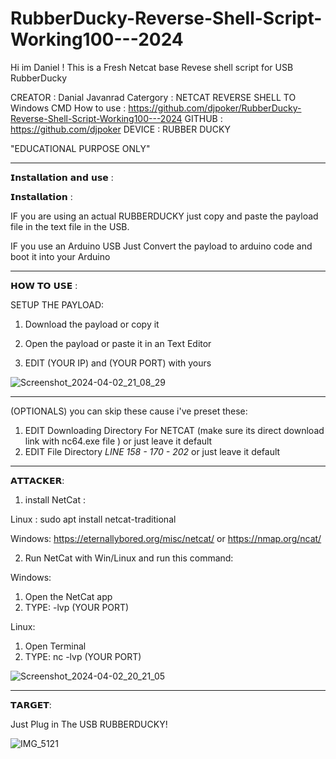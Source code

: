 # RubberDucky-Reverse-Shell-Script-Working100---2024


Hi im Daniel !
This is a Fresh Netcat base Revese shell script for USB RubberDucky


CREATOR : Danial Javanrad 
Catergory : NETCAT REVERSE SHELL TO Windows CMD
How to use : https://github.com/djpoker/RubberDucky-Reverse-Shell-Script-Working100---2024
GITHUB : https://github.com/djpoker
DEVICE : RUBBER DUCKY

"EDUCATIONAL PURPOSE ONLY"

___________________________________

𝗜𝗻𝘀𝘁𝗮𝗹𝗹𝗮𝘁𝗶𝗼𝗻 𝗮𝗻𝗱 𝘂𝘀𝗲 :

𝗜𝗻𝘀𝘁𝗮𝗹𝗹𝗮𝘁𝗶𝗼𝗻 :

IF you are using an actual RUBBERDUCKY just copy and paste the payload file in the text file in the USB.

IF you use an Arduino USB Just Convert the payload to arduino code and boot it into your Arduino

___________________________________

𝗛𝗢𝗪 𝗧𝗢 𝗨𝗦𝗘 :

SETUP THE PAYLOAD:

1. Download the payload or copy it

2. Open the payload or paste it in an Text Editor

3. EDIT (YOUR IP) and (YOUR PORT) with yours

![Screenshot_2024-04-02_21_08_29](https://github.com/djpoker/RubberDucky-Reverse-Shell-Script-Working100---2024/assets/59816538/1fc19450-329e-451b-a6da-202976535669)


___________________________________

(OPTIONALS) you can skip these cause i've preset these:

1. EDIT Downloading Directory For NETCAT (make sure its direct download link with nc64.exe file ) or just leave it default
2. EDIT File Directory *LINE 158 - 170 - 202* or just leave it default

___________________________________

𝗔𝗧𝗧𝗔𝗖𝗞𝗘𝗥:

1. install NetCat :

Linux : sudo apt install netcat-traditional

Windows: 
https://eternallybored.org/misc/netcat/
or
https://nmap.org/ncat/

2. Run NetCat with Win/Linux and run this command:

Windows: 
1. Open the NetCat app
2. TYPE:     -lvp (YOUR PORT)

Linux: 
1. Open Terminal
2. TYPE:      nc -lvp (YOUR PORT)

![Screenshot_2024-04-02_20_21_05](https://github.com/djpoker/RubberDucky-Reverse-Shell-Script-Working100---2024/assets/59816538/3ac7dae6-1bc0-463a-8203-70d8677b1d6c)

___________________________________

𝗧𝗔𝗥𝗚𝗘𝗧:

Just Plug in The USB RUBBERDUCKY!

![IMG_5121](https://github.com/djpoker/RubberDucky-Reverse-Shell-Script-Working100---2024/assets/59816538/8c726037-4458-4e09-a96d-2fc653912fa2)
